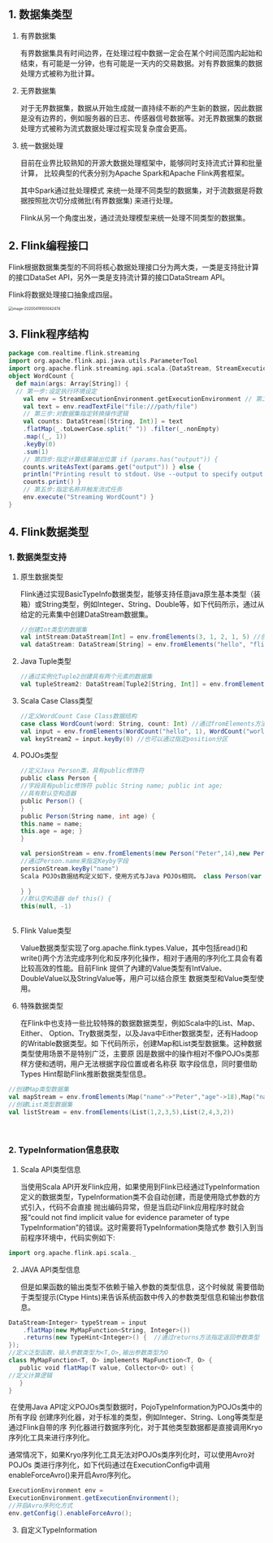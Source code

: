 ## 1. 数据集类型

1. 有界数据集

   有界数据集具有时间边界，在处理过程中数据一定会在某个时间范围内起始和结束，有可能是一分钟，也有可能是一天内的交易数据。对有界数据集的数据处理方式被称为批计算。

2. 无界数据集

   对于无界数据集，数据从开始生成就一直持续不断的产生新的数据，因此数据是没有边界的，例如服务器的日志、传感器信号数据等。对无界数据集的数据处理方式被称为流式数据处理过程实现复杂度会更高。

    

3. 统一数据处理

   目前在业界比较熟知的开源大数据处理框架中，能够同时支持流式计算和批量计算， 比较典型的代表分别为Apache Spark和Apache Flink两套框架。

   其中Spark通过批处理模式 来统一处理不同类型的数据集，对于流数据是将数据按照批次切分成微批(有界数据集) 来进行处理。

   Flink从另一个角度出发，通过流处理模型来统一处理不同类型的数据集。

## 2. Flink编程接口

Flink根据数据集类型的不同将核心数据处理接口分为两大类，一类是支持批计算的接口DataSet API，另外一类是支持流计算的接口DataStream API。

Flink将数据处理接口抽象成四层。

<img src="https://tva1.sinaimg.cn/large/007S8ZIlgy1gdyuhbuoorj30o60bsadi.jpg" alt="image-20200419100042474" style="zoom:50%;" />



## 3. Flink程序结构

```scala
package com.realtime.flink.streaming
import org.apache.flink.api.java.utils.ParameterTool
import org.apache.flink.streaming.api.scala.{DataStream, StreamExecution Environment, _}
object WordCount {
  def main(args: Array[String]) {
  // 第一步:设定执行环境设定
    val env = StreamExecutionEnvironment.getExecutionEnvironment // 第二步:指定数据源地址，读取输入数据
    val text = env.readTextFile("file:///path/file")
    // 第三步:对数据集指定转换操作逻辑
    val counts: DataStream[(String, Int)] = text
    .flatMap(_.toLowerCase.split(" ")) .filter(_.nonEmpty)
    .map((_, 1))
    .keyBy(0)
    .sum(1)
    // 第四步:指定计算结果输出位置 if (params.has("output")) {
    counts.writeAsText(params.get("output")) } else {
    println("Printing result to stdout. Use --output to specify output path.")
    counts.print() }
    // 第五步:指定名称并触发流式任务
    env.execute("Streaming WordCount") }
}

```



## 4. Flink数据类型

### 1. 数据类型支持

1. 原生数据类型

   Flink通过实现BasicTypeInfo数据类型，能够支持任意java原生基本类型（装箱）或String类型，例如Integer、String、Double等，如下代码所示，通过从给定的元素集中创建DataStream数据集。

   ```scala
   //创建Int类型的数据集
   val intStream:DataStream[Int] = env.fromElements(3, 1, 2, 1, 5) //创建String类型的数据集
   val dataStream: DataStream[String] = env.fromElements("hello", "flink")
   ```

   

2. Java Tuple类型

    ```scala
   //通过实例化Tuple2创建具有两个元素的数据集
   val tupleStream2: DataStream[Tuple2[String, Int]] = env.fromElements(new Tuple2("a",1), new Tuple2("c", 2))
   ```

   

3. Scala Case Class类型

    ```scala
   //定义WordCount Case Class数据结构
   case class WordCount(word: String, count: Int) //通过fromElements方法创建数据集
   val input = env.fromElements(WordCount("hello", 1), WordCount("world", 2)) val keyStream1 = input.keyBy("word") // 根据word字段为分区字段，
   val keyStream2 = input.keyBy(0) //也可以通过指定position分区
   ```

   

   

4. POJOs类型

    ```scala
   //定义Java Person类，具有public修饰符 
   public class Person {
   //字段具有public修饰符 public String name; public int age;
   //具有默认空构造器
   public Person() {
   }
   public Person(String name, int age) {
   this.name = name;
   this.age = age; }
   }
   ```

   ```scala
   val persionStream = env.fromElements(new Person("Peter",14),new Person("Linda",25))
   //通过Person.name来指定Keyby字段
   persionStream.keyBy("name")
   Scala POJOs数据结构定义如下，使用方式与Java POJOs相同。 class Person(var name: String, var age: Int) {
                 
   } }
   //默认空构造器 def this() {
   this(null, -1)
     
   ```

   

   

5. Flink Value类型

    Value数据类型实现了org.apache.flink.types.Value，其中包括read()和write()两个方法完成序列化和反序列化操作，相对于通用的序列化工具会有着比较高效的性能。目前Flink 提供了內建的Value类型有IntValue、DoubleValue以及StringValue等，用户可以结合原生 数据类型和Value类型使用。

   

6. 特殊数据类型

   在Flink中也支持一些比较特殊的数据数据类型，例如Scala中的List、Map、Either、 Option、Try数据类型，以及Java中Either数据类型，还有Hadoop的Writable数据类型。如 下代码所示，创建Map和List类型数据集。这种数据类型使用场景不是特别广泛，主要原 因是数据中的操作相对不像POJOs类那样方便和透明，用户无法根据字段位置或者名称获 取字段信息，同时要借助Types Hint帮助Flink推断数据类型信息。

```scala
//创建Map类型数据集
val mapStream = env.fromElements(Map("name"->"Peter","age"->18),Map("name"->"Linda", "age"->25))
//创建List类型数据集
val listStream = env.fromElements(List(1,2,3,5),List(2,4,3,2))
```

​    

### 2. TypeInformation信息获取

1. Scala API类型信息

    当使用Scala API开发Flink应用，如果使用到Flink已经通过TypeInformation定义的数据类型，TypeInformation类不会自动创建，而是使用隐式参数的方式引入，代码不会直接 抛出编码异常，但是当启动Flink应用程序时就会报“could not find implicit value for evidence parameter of type TypeInformation”的错误。这时需要将TypeInformation类隐式参 数引入到当前程序环境中，代码实例如下:

```scala
import org.apache.flink.api.scala._
```

   

2. JAVA API类型信息

   但是如果函数的输出类型不依赖于输入参数的类型信息，这个时候就 需要借助于类型提示(Ctype Hints)来告诉系统函数中传入的参数类型信息和输出参数信息。

```scala
DataStream<Integer> typeStream = input
	.flatMap(new MyMapFunction<String, Integer>())
	.returns(new TypeHint<Integer>() {	//通过returns方法指定返回参数类型
}); 
//定义泛型函数，输入参数类型为<T,O>,输出参数类型为O
class MyMapFunction<T, O> implements MapFunction<T, O> {
   public void flatMap(T value, Collector<O> out) {
//定义计算逻辑 
   }
}
```

​		在使用Java API定义POJOs类型数据时，PojoTypeInformation为POJOs类中的所有字段 创建序列化器，对于标准的类型，例如Integer、String、Long等类型是通过Flink自带的序 列化器进行数据序列化，对于其他类型数据都是直接调用Kryo序列化工具来进行序列化。

​		通常情况下，如果Kryo序列化工具无法对POJOs类序列化时，可以使用Avro对POJOs 类进行序列化，如下代码通过在ExecutionConfig中调用enableForceAvro()来开启Avro序列化。

```scala
ExecutionEnvironment env = 
ExecutionEnvironment.getExecutionEnvironment(); 
//开启Avro序列化方式 
env.getConfig().enableForceAvro();
```



3. 自定义TypeInformation

   